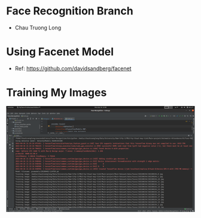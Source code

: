 # Face Recognition Branch
- Chau Truong Long

# Using Facenet Model
- Ref: https://github.com/davidsandberg/facenet

# Training My Images

<p align="center">
    <img src="screenshots/training.png" alt="alt text" style="max-width:100%;">
</p>